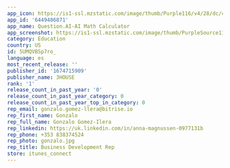 ```yaml
---
app_icon: https://is1-ssl.mzstatic.com/image/thumb/Purple116/v4/28/dc/c6/28dcc629-38fd-3a1a-65a8-8f360347cf3d/AppIcon-1x_U007epad-0-10-0-85-220.png/1024x1024bb.png
app_id: '6449486871'
app_name: Question.AI-AI Math Calculator
app_screenshot: https://is1-ssl.mzstatic.com/image/thumb/PurpleSource116/v4/b6/05/80/b6058059-cafc-9b1d-bbe3-dd010a87c436/71d620bf-88b1-46f8-afb8-08aa35ee8f63_1284_2778__1_Uff08_U82f1_U8bed_Uff09.png/1284x2778bb.png
category: Education
country: US
id: 5UMQVBSp7ro_
language: es
most_recent_release: ''
publisher_id: '1674715909'
publisher_name: 3HOUSE
rank: '1'
release_count_in_past_year: '0'
release_count_in_past_year_category: 0
release_count_in_past_year_top_in_category: 0
rep_email: gonzalo.gomez-llera@bitrise.io
rep_first_name: Gonzalo
rep_full_name: Gonzalo Gomez-Ilera
rep_linkedin: https://uk.linkedin.com/in/anna-magnussen-0977131b
rep_phone: +353 838374524
rep_photo: gonzalo.jpg
rep_title: Business Development Rep
store: itunes_connect
---
```

